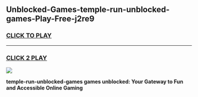 
## Unblocked-Games-temple-run-unblocked-games-Play-Free-j2re9
<h3>
<a href="https://premium76.site?title=temple-run-unblocked-games&ref=23A">CLICK TO PLAY</a></h3>
<hr>

<h3>
<a href="https://premium76.site?title=temple-run-unblocked-games&ref=23A">CLICK 2 PLAY</a>
  
</h3>

<a href="https://premium76.site?title=temple-run-unblocked-games&ref=23A"><img src="https://clearcache.store/games.png"></a>


**temple-run-unblocked-games games unblocked: Your Gateway to Fun and Accessible Online Gaming**
